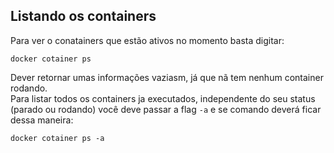 ## Listando os containers 

Para ver o conatainers que estão ativos no momento basta digitar: 

```docker cotainer ps```

Dever retornar umas informações vaziasm, já que nã tem nenhum container rodando.  
Para listar todos os containers ja executados, independente do seu status (parado ou rodando) você deve passar a flag ```-a``` e se comando  deverá ficar dessa maneira: 

```docker cotainer ps -a```


